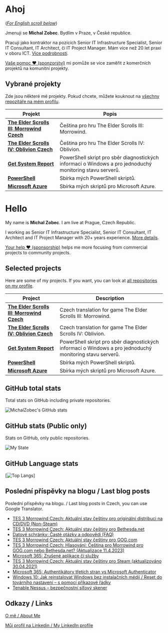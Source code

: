 # Ahoj

<a name="documenttitle"></a>

([*For English scroll below*](#english "For English scroll below"))

Jmenuji se **Michal Zobec**. Bydlím v Praze, v České republice.

Pracuji jako kontraktor na pozicích Senior IT Infrastructure Specialist, Senior IT Consultant, IT Architect, či IT Project Manager. Mám více než 20 let praxi v oboru ICT. [Více podrobností](MichalZobec-About.md).

[Vaše pomoc :heart: (sponzorství)](https://www.patreon.com/michalzobec) mi pomůže se více zaměřit z komerčních projektů na komunitní projekty.

## Vybrané projekty

Zde jsou některé mé projekty. Pokud chcete, můžete kouknout na [všechny repozitáře na mém profilu](https://github.com/michalzobec?tab=repositories).

| Projekt | Popis |
| --- | --- |
| **[The Elder Scrolls III: Morrowind Czech](https://github.com/michalzobec/TES3-Morrowind-cesky)** | Čeština pro hru The Elder Scrolls III: Morrowind. |
| **[The Elder Scrolls IV: Oblivion Czech](https://github.com/michalzobec/TES4-Oblivion-cesky)** | Čeština pro hru The Elder Scrolls IV: Oblivion. |
| **[Get System Report](https://github.com/michalzobec/Get-SystemReport)** | PowerShell skript pro sběr diagnostických informací o Windows a pro jednoduchý monitoring stavu serverů. |
| **[PowerShell](https://github.com/michalzobec/PowerShell)** | Sbírka mých PowerShell skriptů. |
| **[Microsoft Azure](https://github.com/michalzobec/microsoft-azure)** | Sbírka mých skriptů pro Microsoft Azure. |

<a name="english"></a>

# Hello

My name is **Michal Zobec**. I am live at Prague, Czech Republic.

I working as Senior IT Infrastructure Specialist, Senior IT Consultant, IT Architect and IT Project Manager with 20+ years experience. [More details](MichalZobec-About.md#english).

[Your help :heart: (sponsorship)](https://www.patreon.com/michalzobec) helps me more focusing from commercial projects to community projects.

## Selected projects

Here are some of my projects. If you want, you can look at [all repositories on my profile](https://github.com/michalzobec?tab=repositories).

| Project | Description |
| --- | --- |
| **[The Elder Scrolls III: Morrowind Czech](https://github.com/michalzobec/TES3-Morrowind-cesky)** | Czech translation for game The Elder Scrolls III: Morrowind. |
| **[The Elder Scrolls IV: Oblivion Czech](https://github.com/michalzobec/TES4-Oblivion-cesky)** | Czech translation for game The Elder Scrolls IV: Oblivion. |
| **[Get System Report](https://github.com/michalzobec/Get-SystemReport)** | PowerShell skript pro sběr diagnostických informací o Windows a pro jednoduchý monitoring stavu serverů. |
| **[PowerShell](https://github.com/michalzobec/PowerShell)** | Sbírka mých PowerShell skriptů. |
| **[Microsoft Azure](https://github.com/michalzobec/microsoft-azure)** | Sbírka mých skriptů pro Microsoft Azure. |

## GitHub total stats

Total stats on GitHub including private repositories.

![MichalZobec's GitHub stats](https://github-readme-stats.vercel.app/api?username=michalzobec&count_private=true&show_icons=true)


## GitHub stats (Public only)

Stats on GitHub, only public repositories.

![My State](https://github-readme-stats.vercel.app/api?username=michalzobec&show_icons=true)

## GitHub Language stats

[![Top Langs](https://github-readme-stats.vercel.app/api/top-langs/?username=michalzobec&langs_count=10&layout=compact)]

## Poslední příspěvky na blogu / Last blog posts

Poslední příspěvky na blogu. / Last blog posts in Czech, you can use Google Translator.

<!-- BLOG-POST-LIST:START -->
- [TES 3 Morrowind Czech: Aktuální stav češtiny pro originální distribuci na CD/DVD &lpar;Non-Steam&rpar;](https://www.michalzobec.cz/tes-3-morrowind-czech-aktualni-stav-cestiny-pro-originalni-distribuci-na-cd-dvd-non-steam-8897)
- [TES 3 Morrowind Czech: Aktuální stav češtiny pro Bethesda.net](https://www.michalzobec.cz/tes-3-morrowind-czech-aktualni-stav-cestiny-pro-bethesda-net-8906)
- [Datové schránky: Časté otázky a odpovědi &lpar;FAQ&rpar;](https://www.michalzobec.cz/datove-schranky-caste-otazky-a-odpovedi-faq-8886)
- [TES 3 Morrowind Czech: Aktuální stav češtiny pro GOG.com](https://www.michalzobec.cz/tes-3-morrowind-czech-aktualni-stav-cestiny-pro-gog-com-8895)
- [TES 3 Morrowind Czech: Hlasování: Čeština pro Morrowind pro GOG.com nebo Bethesda.net? &lpar;Aktualizace 11.4.2023&rpar;](https://www.michalzobec.cz/tes-3-morrowind-czech-preferovane-online-digitalni-distribucni-platformy-hlasovani-8041)
- [Microsoft 365: Zrušené aplikace či služby](https://www.michalzobec.cz/microsoft-365-zrusene-aplikace-ci-sluzby-8883)
- [TES 3 Morrowind Czech: Aktuální stav češtiny pro Steam &lpar;aktualizováno 30.04.2021&rpar;](https://www.michalzobec.cz/tes-3-morrowind-czech-aktualni-stav-cestiny-4624)
- [Microsoft 365: Authentikátory třetích stran vs Microsoft Authenticator](https://www.michalzobec.cz/microsoft-365-authentikatory-tretich-stran-vs-microsoft-authenticator-8873)
- [Windows 10: Jak reinstalovat Windows bez instalačních médií / Reset do továrního nastavení – s pomocí příkazové řádky](https://www.michalzobec.cz/windows-10-jak-reinstalovat-windows-bez-instalacnich-medii-reset-do-tovarniho-nastaveni-s-pomoci-prikazove-radky-8867)
- [Tenable Nessus – bezpečnostní síťový skener](https://www.michalzobec.cz/tenable-nessus-bezpecnostni-sitovy-skener-8861)
<!-- BLOG-POST-LIST:END -->

## Odkazy / Links

[O mě / About Me](https://zob.ec/mylinktree)

[Můj profil na Linkedin / My LinkedIn profile](https://zob.ec/mylinkedin)
